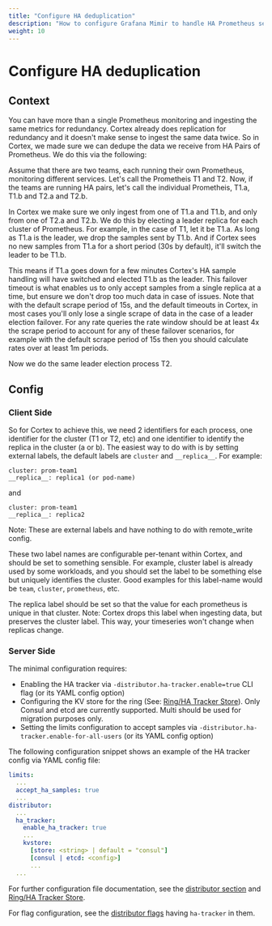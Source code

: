 ```yaml
---
title: "Configure HA deduplication"
description: "How to configure Grafana Mimir to handle HA Prometheus server deduplication."
weight: 10
---
```


# Configure HA deduplication

## Context

You can have more than a single Prometheus monitoring and ingesting the same metrics for redundancy. Cortex already does replication for redundancy and it doesn't make sense to ingest the same data twice. So in Cortex, we made sure we can dedupe the data we receive from HA Pairs of Prometheus. We do this via the following:

Assume that there are two teams, each running their own Prometheus, monitoring different services. Let's call the Prometheis T1 and T2. Now, if the teams are running HA pairs, let's call the individual Prometheis, T1.a, T1.b and T2.a and T2.b.

In Cortex we make sure we only ingest from one of T1.a and T1.b, and only from one of T2.a and T2.b. We do this by electing a leader replica for each cluster of Prometheus. For example, in the case of T1, let it be T1.a. As long as T1.a is the leader, we drop the samples sent by T1.b. And if Cortex sees no new samples from T1.a for a short period (30s by default), it'll switch the leader to be T1.b.

This means if T1.a goes down for a few minutes Cortex's HA sample handling will have switched and elected T1.b as the leader. This failover timeout is what enables us to only accept samples from a single replica at a time, but ensure we don't drop too much data in case of issues. Note that with the default scrape period of 15s, and the default timeouts in Cortex, in most cases you'll only lose a single scrape of data in the case of a leader election failover. For any rate queries the rate window should be at least 4x the scrape period to account for any of these failover scenarios, for example with the default scrape period of 15s then you should calculate rates over at least 1m periods.

Now we do the same leader election process T2.

## Config

### Client Side

So for Cortex to achieve this, we need 2 identifiers for each process, one identifier for the cluster (T1 or T2, etc) and one identifier to identify the replica in the cluster (a or b). The easiest way to do with is by setting external labels, the default labels are `cluster` and `__replica__`. For example:

```
cluster: prom-team1
__replica__: replica1 (or pod-name)
```

and

```
cluster: prom-team1
__replica__: replica2
```

Note: These are external labels and have nothing to do with remote_write config.

These two label names are configurable per-tenant within Cortex, and should be set to something sensible. For example, cluster label is already used by some workloads, and you should set the label to be something else but uniquely identifies the cluster. Good examples for this label-name would be `team`, `cluster`, `prometheus`, etc.

The replica label should be set so that the value for each prometheus is unique in that cluster. Note: Cortex drops this label when ingesting data, but preserves the cluster label. This way, your timeseries won't change when replicas change.

### Server Side

The minimal configuration requires:

- Enabling the HA tracker via `-distributor.ha-tracker.enable=true` CLI flag (or its YAML config option)
- Configuring the KV store for the ring (See: [Ring/HA Tracker Store](../configuration/arguments.md#ringha-tracker-store)). Only Consul and etcd are currently supported. Multi should be used for migration purposes only.
- Setting the limits configuration to accept samples via `-distributor.ha-tracker.enable-for-all-users` (or its YAML config option)

The following configuration snippet shows an example of the HA tracker config via YAML config file:

```yaml
limits:
  ...
  accept_ha_samples: true
  ...
distributor:
  ...
  ha_tracker:
    enable_ha_tracker: true
    ...
    kvstore:
      [store: <string> | default = "consul"]
      [consul | etcd: <config>]
      ...
  ...
```

For further configuration file documentation, see the [distributor section](../configuration/config-file-reference.md#distributor_config) and [Ring/HA Tracker Store](../configuration/arguments.md#ringha-tracker-store).

For flag configuration, see the [distributor flags](../configuration/arguments.md#ha-tracker) having `ha-tracker` in them.

